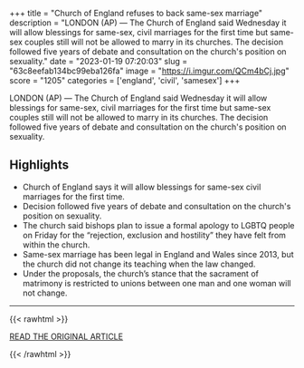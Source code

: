 +++
title = "Church of England refuses to back same-sex marriage"
description = "LONDON (AP) — The Church of England said Wednesday it will allow blessings for same-sex, civil marriages for the first time but same-sex couples still will not be allowed to marry in its churches. The decision followed five years of debate and consultation on the church's position on sexuality."
date = "2023-01-19 07:20:03"
slug = "63c8eefab134bc99eba126fa"
image = "https://i.imgur.com/QCm4bCj.jpg"
score = "1205"
categories = ['england', 'civil', 'samesex']
+++

LONDON (AP) — The Church of England said Wednesday it will allow blessings for same-sex, civil marriages for the first time but same-sex couples still will not be allowed to marry in its churches. The decision followed five years of debate and consultation on the church's position on sexuality.

## Highlights

- Church of England says it will allow blessings for same-sex civil marriages for the first time.
- Decision followed five years of debate and consultation on the church's position on sexuality.
- The church said bishops plan to issue a formal apology to LGBTQ people on Friday for the “rejection, exclusion and hostility” they have felt from within the church.
- Same-sex marriage has been legal in England and Wales since 2013, but the church did not change its teaching when the law changed.
- Under the proposals, the church’s stance that the sacrament of matrimony is restricted to unions between one man and one woman will not change.

---

{{< rawhtml >}}
  <p class="article-category">
    <a target="_blank" href="https://apnews.com/article/anglicanism-england-wales-marriage-religion-5086b3376929156e5f41461193a67aa5?user_email=11ea6ce1d6e9d56852cf00601f5d0c9741537a34b94ffa722414def6a526282c&amp;utm_medium=Afternoon_Wire&amp;utm_source=Sailthru&amp;utm_campaign=Afternoon%20Wire%20Jan.%2018&amp;utm_term=Afternoon%20Wire">READ THE ORIGINAL ARTICLE</a>
  </p>
{{< /rawhtml >}}
